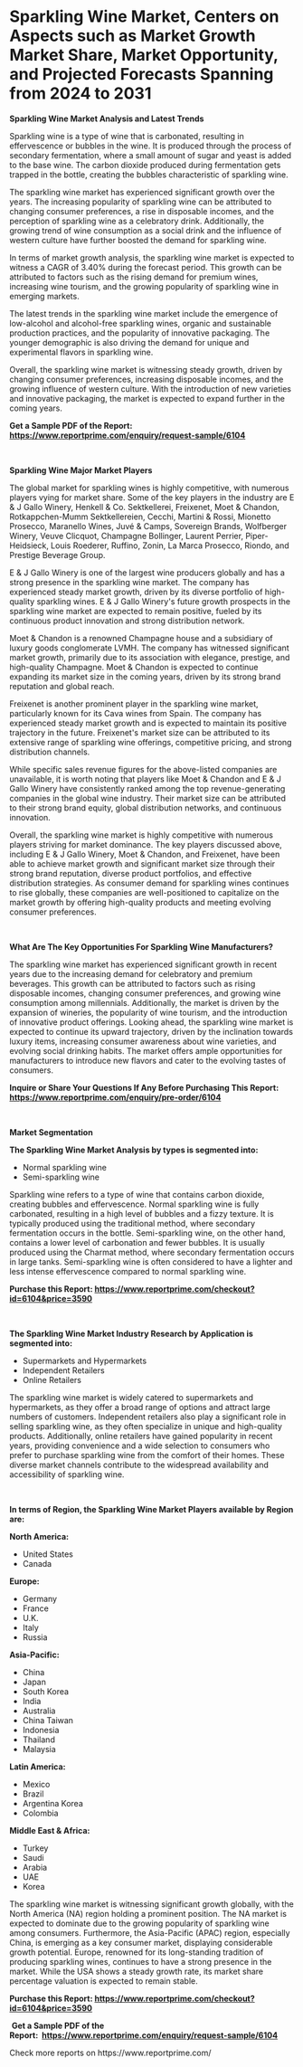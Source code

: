 <p><h1>Sparkling Wine Market, Centers on Aspects such as Market Growth Market Share, Market Opportunity, and Projected Forecasts Spanning from 2024 to 2031</h1></p><p><strong>Sparkling Wine Market Analysis and Latest Trends</strong></p>
<p><p>Sparkling wine is a type of wine that is carbonated, resulting in effervescence or bubbles in the wine. It is produced through the process of secondary fermentation, where a small amount of sugar and yeast is added to the base wine. The carbon dioxide produced during fermentation gets trapped in the bottle, creating the bubbles characteristic of sparkling wine.</p><p>The sparkling wine market has experienced significant growth over the years. The increasing popularity of sparkling wine can be attributed to changing consumer preferences, a rise in disposable incomes, and the perception of sparkling wine as a celebratory drink. Additionally, the growing trend of wine consumption as a social drink and the influence of western culture have further boosted the demand for sparkling wine.</p><p>In terms of market growth analysis, the sparkling wine market is expected to witness a CAGR of 3.40% during the forecast period. This growth can be attributed to factors such as the rising demand for premium wines, increasing wine tourism, and the growing popularity of sparkling wine in emerging markets.</p><p>The latest trends in the sparkling wine market include the emergence of low-alcohol and alcohol-free sparkling wines, organic and sustainable production practices, and the popularity of innovative packaging. The younger demographic is also driving the demand for unique and experimental flavors in sparkling wine.</p><p>Overall, the sparkling wine market is witnessing steady growth, driven by changing consumer preferences, increasing disposable incomes, and the growing influence of western culture. With the introduction of new varieties and innovative packaging, the market is expected to expand further in the coming years.</p></p>
<p><strong>Get a Sample PDF of the Report:&nbsp; <a href="https://www.reportprime.com/enquiry/request-sample/6104">https://www.reportprime.com/enquiry/request-sample/6104</a></strong></p>
<p>&nbsp;</p>
<p><strong>Sparkling Wine Major Market Players</strong></p>
<p><p>The global market for sparkling wines is highly competitive, with numerous players vying for market share. Some of the key players in the industry are E & J Gallo Winery, Henkell & Co. Sektkellerei, Freixenet, Moet & Chandon, Rotkappchen-Mumm Sektkellereien, Cecchi, Martini & Rossi, Mionetto Prosecco, Maranello Wines, Juvé & Camps, Sovereign Brands, Wolfberger Winery, Veuve Clicquot, Champagne Bollinger, Laurent Perrier, Piper-Heidsieck, Louis Roederer, Ruffino, Zonin, La Marca Prosecco, Riondo, and Prestige Beverage Group.</p><p>E & J Gallo Winery is one of the largest wine producers globally and has a strong presence in the sparkling wine market. The company has experienced steady market growth, driven by its diverse portfolio of high-quality sparkling wines. E & J Gallo Winery's future growth prospects in the sparkling wine market are expected to remain positive, fueled by its continuous product innovation and strong distribution network.</p><p>Moet & Chandon is a renowned Champagne house and a subsidiary of luxury goods conglomerate LVMH. The company has witnessed significant market growth, primarily due to its association with elegance, prestige, and high-quality Champagne. Moet & Chandon is expected to continue expanding its market size in the coming years, driven by its strong brand reputation and global reach.</p><p>Freixenet is another prominent player in the sparkling wine market, particularly known for its Cava wines from Spain. The company has experienced steady market growth and is expected to maintain its positive trajectory in the future. Freixenet's market size can be attributed to its extensive range of sparkling wine offerings, competitive pricing, and strong distribution channels.</p><p>While specific sales revenue figures for the above-listed companies are unavailable, it is worth noting that players like Moet & Chandon and E & J Gallo Winery have consistently ranked among the top revenue-generating companies in the global wine industry. Their market size can be attributed to their strong brand equity, global distribution networks, and continuous innovation.</p><p>Overall, the sparkling wine market is highly competitive with numerous players striving for market dominance. The key players discussed above, including E & J Gallo Winery, Moet & Chandon, and Freixenet, have been able to achieve market growth and significant market size through their strong brand reputation, diverse product portfolios, and effective distribution strategies. As consumer demand for sparkling wines continues to rise globally, these companies are well-positioned to capitalize on the market growth by offering high-quality products and meeting evolving consumer preferences.</p></p>
<p>&nbsp;</p>
<p><strong>What Are The Key Opportunities For Sparkling Wine Manufacturers?</strong></p>
<p><p>The sparkling wine market has experienced significant growth in recent years due to the increasing demand for celebratory and premium beverages. This growth can be attributed to factors such as rising disposable incomes, changing consumer preferences, and growing wine consumption among millennials. Additionally, the market is driven by the expansion of wineries, the popularity of wine tourism, and the introduction of innovative product offerings. Looking ahead, the sparkling wine market is expected to continue its upward trajectory, driven by the inclination towards luxury items, increasing consumer awareness about wine varieties, and evolving social drinking habits. The market offers ample opportunities for manufacturers to introduce new flavors and cater to the evolving tastes of consumers.</p></p>
<p><strong>Inquire or Share Your Questions If Any Before Purchasing This Report: <a href="https://www.reportprime.com/enquiry/pre-order/6104">https://www.reportprime.com/enquiry/pre-order/6104</a></strong></p>
<p>&nbsp;</p>
<p><strong>Market Segmentation</strong></p>
<p><strong>The Sparkling Wine Market Analysis by types is segmented into:</strong></p>
<p><ul><li>Normal sparkling wine</li><li>Semi-sparkling wine</li></ul></p>
<p><p>Sparkling wine refers to a type of wine that contains carbon dioxide, creating bubbles and effervescence. Normal sparkling wine is fully carbonated, resulting in a high level of bubbles and a fizzy texture. It is typically produced using the traditional method, where secondary fermentation occurs in the bottle. Semi-sparkling wine, on the other hand, contains a lower level of carbonation and fewer bubbles. It is usually produced using the Charmat method, where secondary fermentation occurs in large tanks. Semi-sparkling wine is often considered to have a lighter and less intense effervescence compared to normal sparkling wine.</p></p>
<p><strong>Purchase this Report:&nbsp;<a href="https://www.reportprime.com/checkout?id=6104&price=3590">https://www.reportprime.com/checkout?id=6104&price=3590</a></strong></p>
<p>&nbsp;</p>
<p><strong>The Sparkling Wine Market Industry Research by Application is segmented into:</strong></p>
<p><ul><li>Supermarkets and Hypermarkets</li><li>Independent Retailers</li><li>Online Retailers</li></ul></p>
<p><p>The sparkling wine market is widely catered to supermarkets and hypermarkets, as they offer a broad range of options and attract large numbers of customers. Independent retailers also play a significant role in selling sparkling wine, as they often specialize in unique and high-quality products. Additionally, online retailers have gained popularity in recent years, providing convenience and a wide selection to consumers who prefer to purchase sparkling wine from the comfort of their homes. These diverse market channels contribute to the widespread availability and accessibility of sparkling wine.</p></p>
<p>&nbsp;</p>
<p><strong>In terms of Region, the Sparkling Wine Market Players available by Region are:</strong></p>
<p>
    <p> <strong> North America: </strong>
        <ul>
            <li>United States</li>
            <li>Canada</li>
        </ul>
        </p> 
    <p> <strong> Europe: </strong>
        <ul>
            <li>Germany</li>
            <li>France</li>
            <li>U.K.</li>
            <li>Italy</li>
            <li>Russia</li>
        </ul>
        </p> 
    <p> <strong> Asia-Pacific: </strong>
        <ul>
            <li>China</li>
            <li>Japan</li>
            <li>South Korea</li>
            <li>India</li>
            <li>Australia</li>
            <li>China Taiwan</li>
            <li>Indonesia</li>
            <li>Thailand</li>
            <li>Malaysia</li>
        </ul>
        </p> 
    <p> <strong> Latin America: </strong>
        <ul>
            <li>Mexico</li>
            <li>Brazil</li>
            <li>Argentina Korea</li>
            <li>Colombia</li>
        </ul>
        </p> 
    <p> <strong> Middle East & Africa: </strong>
        <ul>
            <li>Turkey</li>
            <li>Saudi</li>
            <li>Arabia</li>
            <li>UAE</li>
            <li>Korea</li>
        </ul>
    </p>
    </p>
<p><p>The sparkling wine market is witnessing significant growth globally, with the North America (NA) region holding a prominent position. The NA market is expected to dominate due to the growing popularity of sparkling wine among consumers. Furthermore, the Asia-Pacific (APAC) region, especially China, is emerging as a key consumer market, displaying considerable growth potential. Europe, renowned for its long-standing tradition of producing sparkling wines, continues to have a strong presence in the market. While the USA shows a steady growth rate, its market share percentage valuation is expected to remain stable.</p></p>
<p><strong>Purchase this Report: <a href="https://www.reportprime.com/checkout?id=6104&price=3590">https://www.reportprime.com/checkout?id=6104&price=3590</a></strong></p>
<p>&nbsp;<strong>Get a Sample PDF of the Report:&nbsp;&nbsp;<a href="https://www.reportprime.com/enquiry/request-sample/6104">https://www.reportprime.com/enquiry/request-sample/6104</a></strong></p>
<p><strong></strong></p>
<p>Check more reports on https://www.reportprime.com/</p>